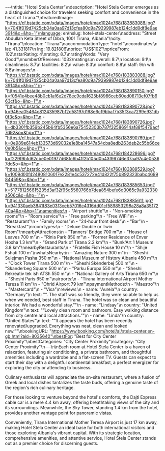 ---\ntitle: "Hotel Stela Center"\ndescription: "Hotel Stela Center emerges as a distinguished choice for travelers seeking comfort and convenience in the heart of Tirana."\nfeaturedImage: "https://cf.bstatic.com/xdata/images/hotel/max1024x768/183883088.jpg?k=7041f019d7425cb04a0aa97d13cfea80d9a79399987eb124c1dd0df8e9ae3914&o=&hp=1"\nlanguage: en\nslug: hotel-stela-center\naddress: "Street Abdullah Keta Street of Dibra, 1001 Tirana, Albania"\ncity: "Tirana"\nlocation: "Tirana"\naccommodationType: "hotel"\ncoordinates:\n  lat: 41.331817\n  lng: 19.821806\nprice: "US$102"\npriceFrom: 102\nstarRating: 4\nrating: 8.7\nratingWords: "Very Good"\nnumberOfReviews: 1032\nratings:\n  overall: 8.7\n  location: 9.1\n  cleanliness: 8.7\n  facilities: 8.2\n  value: 8.3\n  comfort: 8.8\n  staff: 9\n  wifi: 8.8\nimages:\n  - "https://cf.bstatic.com/xdata/images/hotel/max1024x768/183883088.jpg?k=7041f019d7425cb04a0aa97d13cfea80d9a79399987eb124c1dd0df8e9ae3914&o=&hp=1"\n  - "https://cf.bstatic.com/xdata/images/hotel/max1024x768/183890150.jpg?k=f0541e4bee48b0cb1af6e2d78ec9cda1625bf8986ceb60ed08713ef07fb663cf&o=&hp=1"\n  - "https://cf.bstatic.com/xdata/images/hotel/max1024x768/183890728.jpg?k=946ea05464c812435987bf2d58197d168e6cf9bbaf7b35f3ca7299e931db0f3c&o=&hp=1"\n  - "https://cf.bstatic.com/xdata/images/hotel/max1024x768/183890726.jpg?k=db3301fb359b245b64fb5356e6a75452303b787f32586914af88f5479acf7d92&o=&hp=1"\n  - "https://cf.bstatic.com/xdata/images/hotel/max1024x768/183890769.jpg?k=0e989e614eb133573d69032e1e8ba14547a54cba8edb263deb2c55b66ce0e0b5&o=&hp=1"\n  - "https://cf.bstatic.com/xdata/images/hotel/max1024x768/184228696.jpg?k=f229f9bfd62cbe0e01977d68fc6b41f2b105d0b43f96746e37aa97c4e05367dd&o=&hp=1"\n  - "https://cf.bstatic.com/xdata/images/hotel/max1024x768/183889529.jpg?k=1009d00f424808106017e2281e4c537272e41d822f75b892323babc469984459&o=&hp=1"\n  - "https://cf.bstatic.com/xdata/images/hotel/max1024x768/183885653.jpg?k=517781256615235d3af32f95d5560766b7dea854befe6d3065c9a932330a506c&o=&hp=1"\n  - "https://cf.bstatic.com/xdata/images/hotel/max1024x768/183885611.jpg?k=941330aeb3841f83e03f3ceb57016c4316dd01cf589853298a28a8a3517240a4&o=&hp=1"\namenities:\n  - "Airport shuttle"\n  - "Non-smoking rooms"\n  - "Room service"\n  - "Free parking"\n  - "Free WiFi"\n  - "Restaurant"\n  - "Family rooms"\n  - "24-hour front desk"\n  - "Bar"\n  - "Breakfast"\nroomTypes:\n  - "Deluxe Double or Twin Room"\nnearbyAttractions:\n  - "Tanners' Bridge 700 m"\n  - "House of Leaves 700 m"\n  - "Rinia Park 850 m"\n  - "Former Residence of Enver Hoxha 1.3 km"\n  - "Grand Park of Tirana 2.2 km"\n  - "Bunk'Art 1 Museum 3.8 km"\nnearbyRestaurants:\n  - "Fratellis Fish House 10 m"\n  - "Shije Fshati 100 m"\nwhatsNearby:\n  - "Amazing Nature 300 m"\n  - "Sheshi Sulejman Pasha 350 m"\n  - "National Museum of History Albania 450 m"\n  - "Clock Tower Tirana 500 m"\n  - "Sheshi Skënderbej 500 m"\n  - "Skanderbeg Square 500 m"\n  - "Parku Europa 550 m"\n  - "Sheshi Rekreativ tek ish ATSh 550 m"\n  - "National Gallery of Arts Tirana 650 m"\n  - "Sheshi Paris 650 m"\nairports:\n  - "Tirana International Airport Mother Teresa 11 km"\n  - "Ohrid Airport 79 km"\npaymentMethods:\n  - "Maestro"\n  - "Mastercard"\n  - "Visa"\nreviews:\n  - name: "Aurela"\n    country: "Germany"\n    text: "“.
The staff was so friendly, they were so able to help us when we needed, best staff in Tirana. The hotel was so clean and beautiful interior. We had a wonderful stay.”"\n  - name: "Lindsay"\n    country: "United Kingdom"\n    text: "“Lovely clean room and bathroom. Easy walking distance from city centre and local attractions.”"\n  - name: "Linda"\n    country: "United States"\n    text: "“It appears the hotel has been recently renovated/upgraded. Everything was neat, clean and looked new.”"\nbookingURL: "https://www.booking.com/hotel/al/stela-center.en-gb.html?aid=8035640"\nbestFor: "Best for City Center Proximity"\nbestCategories: "City Center Proximity"\ncategory: "City Center Proximity"\n---\n\nEach room at Hotel Stela Center is a haven of relaxation, featuring air conditioning, a private bathroom, and thoughtful amenities including a wardrobe and a flat-screen TV. Guests can expect to start their day with a delightful continental breakfast, a perfect energizer for exploring the city or attending to business.

Culinary enthusiasts will appreciate the on-site restaurant, where a fusion of Greek and local dishes tantalizes the taste buds, offering a genuine taste of the region's rich culinary heritage.

For those looking to venture beyond the hotel's comforts, the Dajti Express cable car is a mere 4.4 km away, offering breathtaking views of the city and its surroundings. Meanwhile, the Sky Tower, standing 1.4 km from the hotel, provides another vantage point for panoramic vistas.

Conveniently, Tirana International Mother Teresa Airport is just 17 km away, making Hotel Stela Center an ideal base for both international visitors and those exploring Albania's vibrant capital. With its strategic location, comprehensive amenities, and attentive service, Hotel Stela Center stands out as a premier choice for discerning guests.